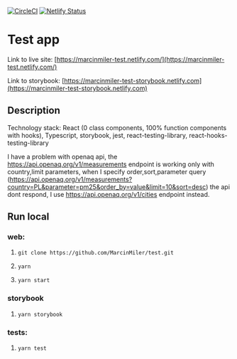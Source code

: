 [![CircleCI](https://circleci.com/gh/MarcinMiler/test.svg?style=svg)](https://circleci.com/gh/MarcinMiler/test)
[![Netlify Status](https://api.netlify.com/api/v1/badges/e4c46f2a-3c03-4ccd-9791-fb0364bb3e61/deploy-status)](https://app.netlify.com/sites/marcinmiler-test/deploys)

# Test app

Link to live site: [https://marcinmiler-test.netlify.com/](https://marcinmiler-test.netlify.com/)

Link to storybook: [https://marcinmiler-test-storybook.netlify.com](https://marcinmiler-test-storybook.netlify.com)

## Description

Technology stack: React (0 class components, 100% function components with hooks), Typescript, storybook, jest, react-testing-library, react-hooks-testing-library

I have a problem with openaq api, the https://api.openaq.org/v1/measurements endpoint is working only with country,limit parameters, when I specify order,sort,parameter query (https://api.openaq.org/v1/measurements?country=PL&parameter=pm25&order_by=value&limit=10&sort=desc) the api dont respond, I use https://api.openaq.org/v1/cities endpoint instead.

## Run local

### web:

1. `git clone https://github.com/MarcinMiler/test.git`

2. `yarn`

3. `yarn start`

### storybook

1. `yarn storybook`

### tests:

1. `yarn test`
